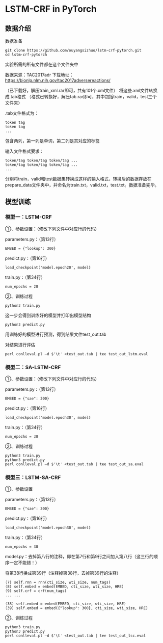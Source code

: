 # LSTM-CRF in PyTorch

## 数据介绍


数据准备
```
git clone https://github.com/ouyangsizhuo/lstm-crf-pytorch.git
cd lstm-crf-pytorch
```
实验所需的所有文件都在这个文件夹中

数据来源：TAC2017adr
下载地址：https://bionlp.nlm.nih.gov/tac2017adversereactions/

（已下载好，解压train_xml.rar即可，共有101个.xml文件）
将这些.xml文件转换成.tab格式
（格式已转换好，解压tab.rar即可，其中包括train，valid，test三个文件夹）

.tab文件格式为：
```
token tag
token tag
...
```
包含两列，第一列是单词，第二列是其对应的标签

输入文件格式要求：
```
token/tag token/tag token/tag ...
token/tag token/tag token/tag ...
...
```
分别将train，valid和test数据集转换成这样的输入格式，转换后的数据存放在prepare_data文件夹中，并命名为train.txt，valid.txt，test.txt。数据准备完毕。

## 模型训练

### 模型一：LSTM-CRF

①、参数设置：（修改下列文件中对应行的代码）

parameters.py：（第13行）
```
EMBED = {"lookup": 300}
```
predict.py：（第16行）
```
load_checkpoint('model.epoch20', model)
```
train.py：（第34行）
```
num_epochs = 20
```
②、训练过程
```
python3 train.py
```
这一步会得到训练好的模型并打印出模型结构
```
python3 predict.py
```
用训练好的模型进行预测，得到结果文件test_out.tab

对结果进行评估
```
perl conlleval.pl –d $'\t' <test_out.tab | tee test_out_lstm.eval
```

### 模型二：SA-LSTM-CRF

①、参数设置：（修改下列文件中对应行的代码）

parameters.py：（第13行）
```
EMBED = {"sae": 300}
```
predict.py：（第16行）
```
load_checkpoint('model.epoch30', model)
```
train.py：（第34行）
```
num_epochs = 30
```
②、训练过程
```
python3 train.py
python3 predict.py
perl conlleval.pl –d $'\t' <test_out.tab | tee test_out_sa.eval
```

### 模型三：LSTM-SA-CRF

①、参数设置

parameters.py：（第13行）
```
EMBED = {"sae": 300}
```
predict.py：（第16行）
```
load_checkpoint('model.epoch30', model)
```
train.py：（第34行）
```
num_epochs = 30
```
model.py：去掉第八行的注释，即在第7行和第9行之间加入第八行（这三行的顺序一定不能错！）

将第38行换成第39行（注释掉第38行，去掉第39行的注释）
```
(7) self.rnn = rnn(cti_size, wti_size, num_tags)
(8) self.embed = embed(EMBED, cti_size, wti_size, HRE)
(9) self.crf = crf(num_tags)
... ...

(38) self.embed = embed(EMBED, cti_size, wti_size, HRE)
(39) self.embed = embed({"lookup": 300}, cti_size, wti_size, HRE)
```
②、训练过程
```
python3 train.py
python3 predict.py
perl conlleval.pl –d $'\t' <test_out.tab | tee test_out_lsc.eval
```

